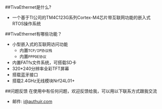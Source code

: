 ##TivaEthernet是什么?
* 一个基于TI公司的TM4C123G系列Cortex-M4芯片带互联网功能的嵌入式RTOS操作系统

##TivaEthernet有哪些功能？

* 小型嵌入式的互联网访问功能
    *  内置`TCP/IP协议栈`
    *  内置`PPPOE协议`
* 内置FATfs文件系统，可搭载SD卡
* 320*240分辨率全彩TFT屏幕
* 搭载蓝牙接口
* 搭载2.4GHz无线模块Nrf24L01+

##问题反馈
在使用中有任何问题，欢迎反馈给我，可以用以下联系方式跟我交流

* 邮件: i@authuir.com

